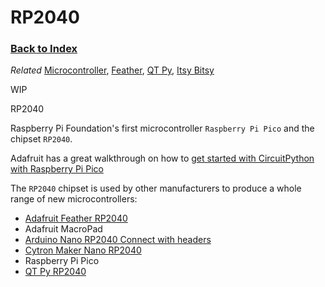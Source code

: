 
# RP2040

### [Back to Index](index.md)

*Related* [Microcontroller](microcontroller.md), [Feather](feather.md), [QT Py](qt_py.md), [Itsy Bitsy](itsy_bitsy.md)

WIP 

RP2040

Raspberry Pi Foundation's first microcontroller  `Raspberry Pi Pico` and the chipset `RP2040`.

Adafruit has a great walkthrough on how to [get started with CircuitPython with Raspberry Pi Pico](https://learn.adafruit.com/getting-started-with-raspberry-pi-pico-circuitpython/micropython-or-circuitpython)


The `RP2040` chipset is used by other manufacturers to produce a whole range of new microcontrollers:

- [Adafruit Feather RP2040](../glossary/feather.md#rp2040)
- Adafruit MacroPad
- [Arduino Nano RP2040 Connect with headers](https://store-usa.arduino.cc/products/arduino-nano-rp2040-connect-with-headers)
- [Cytron Maker Nano RP2040](https://www.cytron.io/index.php?route=product/product&product_id=44150&r=1)
- Raspberry Pi Pico
- [QT Py RP2040](https://www.adafruit.com/product/4900)
